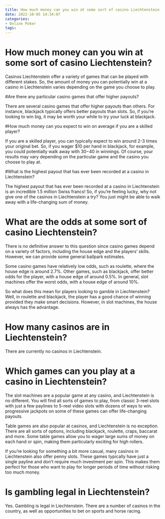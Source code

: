 ```yaml
---
title: How much money can you win at some sort of casino Liechtenstein
date: 2022-10-05 14:34:07
categories:
- Online Poker
tags:
---
```



#  How much money can you win at some sort of casino Liechtenstein?

Casinos Liechtenstein offer a variety of games that can be played with different stakes. So, the amount of money you can potentially win at a casino in Liechtenstein varies depending on the game you choose to play.

#Are there any particular casino games that offer higher payouts?

There are several casino games that offer higher payouts than others. For instance, blackjack typically offers better payouts than slots. So, if you’re looking to win big, it may be worth your while to try your luck at blackjack.

#How much money can you expect to win on average if you are a skilled player?

If you are a skilled player, you can typically expect to win around 2-3 times your original bet. So, if you wager $10 per hand in blackjack, for example, you could potentially walk away with $30-$40 in winnings. Of course, your results may vary depending on the particular game and the casino you choose to play at.

#What is the highest payout that has ever been recorded at a casino in Liechtenstein?

The highest payout that has ever been recorded at a casino in Liechtenstein is an incredible 1.5 million Swiss francs! So, if you’re feeling lucky, why not give one of the casinos in Liechtenstein a try? You just might be able to walk away with a life-changing sum of money.

#  What are the odds at some sort of casino Liechtenstein?

There is no definitive answer to this question since casino games depend on a variety of factors, including the house edge and the players’ skills. However, we can provide some general ballpark estimates.

Some casino games have relatively low odds, such as roulette, where the house edge is around 2.7%. Other games, such as blackjack, offer better odds for the player, with a house edge of around 0.5%. In general, slot machines offer the worst odds, with a house edge of around 10%.

So what does this mean for players looking to gamble in Liechtenstein? Well, in roulette and blackjack, the player has a good chance of winning provided they make smart decisions. However, in slot machines, the house always has the advantage.

#  How many casinos are in Liechtenstein?

There are currently no casinos in Liechtenstein.

#  Which games can you play at a casino in Liechtenstein?

The slot machines are a popular game at any casino, and Liechtenstein is no different. You will find all sorts of games to play, from classic 3-reel slots with just a few paylines to 5-reel video slots with dozens of ways to win. progressive jackpots on some of these games can offer life-changing payouts.

Table games are also popular at casinos, and Liechtenstein is no exception. There are all sorts of options, including blackjack, roulette, craps, baccarat and more. Some table games allow you to wager large sums of money on each hand or spin, making them particularly exciting for high rollers.

If you’re looking for something a bit more casual, many casinos in Liechtenstein also offer penny slots. These games typically have just a single payline and don’t require much investment per spin. This makes them perfect for those who want to play for longer periods of time without risking too much money.

#  Is gambling legal in Liechtenstein?

Yes. Gambling is legal in Liechtenstein. There are a number of casinos in the country, as well as opportunities to bet on sports and horse racing.